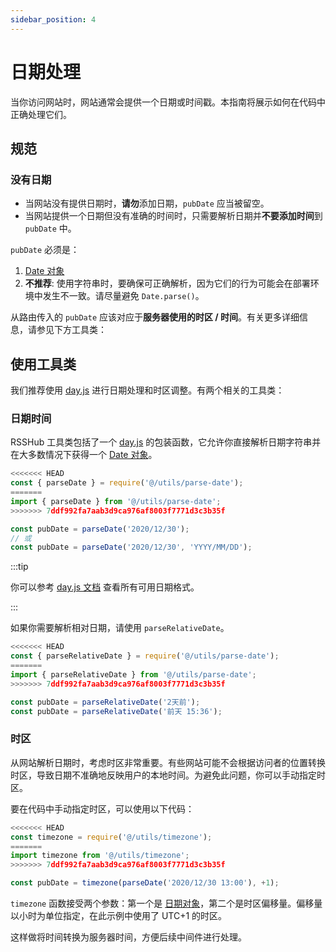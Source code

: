 ```yaml
---
sidebar_position: 4
---
```


# 日期处理

当你访问网站时，网站通常会提供一个日期或时间戳。本指南将展示如何在代码中正确处理它们。

## 规范

### 没有日期

-   当网站没有提供日期时，**请勿**添加日期，`pubDate` 应当被留空。
-   当网站提供一个日期但没有准确的时间时，只需要解析日期并**不要添加时间**到 `pubDate` 中。

`pubDate` 必须是：

1.  [Date 对象](https://developer.mozilla.org/docs/Web/JavaScript/Reference/Global_Objects/Date)
2.  **不推荐**: 使用字符串时，要确保可正确解析，因为它们的行为可能会在部署环境中发生不一致。请尽量避免 `Date.parse()`。

从路由传入的 `pubDate` 应该对应于**服务器使用的时区 / 时间**。有关更多详细信息，请参见下方工具类：

## 使用工具类

我们推荐使用 [day.js](https://github.com/iamkun/dayjs) 进行日期处理和时区调整。有两个相关的工具类：

### 日期时间

RSSHub 工具类包括了一个 [day.js](https://github.com/iamkun/dayjs) 的包装函数，它允许你直接解析日期字符串并在大多数情况下获得一个 [Date 对象](https://developer.mozilla.org/docs/Web/JavaScript/Reference/Global_Objects/Date)。

```js
<<<<<<< HEAD
const { parseDate } = require('@/utils/parse-date');
=======
import { parseDate } from '@/utils/parse-date';
>>>>>>> 7ddf992fa7aab3d9ca976af8003f7771d3c3b35f

const pubDate = parseDate('2020/12/30');
// 或
const pubDate = parseDate('2020/12/30', 'YYYY/MM/DD');
```

:::tip

你可以参考 [day.js 文档](https://day.js.org/docs/zh-CN/parse/string-format#支持的解析占位符列表) 查看所有可用日期格式。

:::

如果你需要解析相对日期，请使用 `parseRelativeDate`。

```js
<<<<<<< HEAD
const { parseRelativeDate } = require('@/utils/parse-date');
=======
import { parseRelativeDate } from '@/utils/parse-date';
>>>>>>> 7ddf992fa7aab3d9ca976af8003f7771d3c3b35f

const pubDate = parseRelativeDate('2天前');
const pubDate = parseRelativeDate('前天 15:36');
```

### 时区

从网站解析日期时，考虑时区非常重要。有些网站可能不会根据访问者的位置转换时区，导致日期不准确地反映用户的本地时间。为避免此问题，你可以手动指定时区。

要在代码中手动指定时区，可以使用以下代码：

```js
<<<<<<< HEAD
const timezone = require('@/utils/timezone');
=======
import timezone from '@/utils/timezone';
>>>>>>> 7ddf992fa7aab3d9ca976af8003f7771d3c3b35f

const pubDate = timezone(parseDate('2020/12/30 13:00'), +1);
```

`timezone` 函数接受两个参数：第一个是 [日期对象](https://developer.mozilla.org/docs/Web/JavaScript/Reference/Global_Objects/Date)，第二个是时区偏移量。偏移量以小时为单位指定，在此示例中使用了 UTC+1 的时区。

这样做将时间转换为服务器时间，方便后续中间件进行处理。
